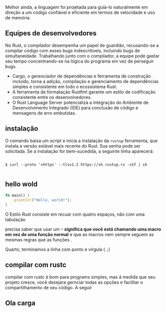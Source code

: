 
Melhor ainda, a linguagem foi projetada para guiá-lo naturalmente em direção a um código confiável e eficiente em termos de velocidade e uso de memória.


## Equipes de desenvolvedores
No Rust, o compilador desempenha um papel de guardião, recusando-se a compilar código com esses bugs indescritíveis, incluindo bugs de simultaneidade. Trabalhando junto com o compilador, a equipe pode gastar seu tempo concentrando-se na lógica do programa em vez de perseguir bugs.

- Cargo, o gerenciador de dependências e ferramenta de construção incluído, torna a adição, compilação e gerenciamento de dependências simples e consistente em todo o ecossistema Rust.
- A ferramenta de formatação Rustfmt garante um estilo de codificação consistente entre os desenvolvedores.
- O Rust Language Server potencializa a integração do Ambiente de Desenvolvimento Integrado (IDE) para conclusão de código e mensagens de erro embutidas.


## instalação 

O comando baixa um script e inicia a instalação da `rustup` ferramenta, que instala a versão estável mais recente do Rust. Sua senha pode ser solicitada. Se a instalação for bem-sucedida, a seguinte linha aparecerá:

``` curl

$ curl --proto '=https' --tlsv1.2 https://sh.rustup.rs -sSf | sh


 ```



## hello wold

``` rust
fn main() {
    println!("Hello, world!");
}
```

O Estilo Rust consiste em recuar com quatro espaços, não com uma tabulação

precisa saber que usar um `!` **significa que você está chamando uma macro em vez de uma função normal** e que as macros nem sempre seguem as mesmas regras que as funções .

Quarto, terminamos a linha com ponto e vírgula ( `;`)

## compilar com rustc

compilar com rustc é bom para programs simples, mas á medida que seu projeto cresce, 
você desejara gernciar todas as opções e facilitar o compartilhamento de seu código. A seguir


## Ola carga



